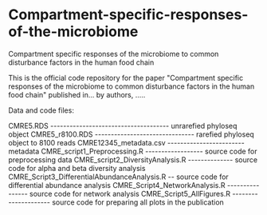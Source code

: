 # Compartment-specific-responses-of-the-microbiome
Compartment specific responses of the microbiome to common disturbance factors in the human food chain 

This is the official code repository for the paper "Compartment specific responses of the microbiome to common disturbance factors in the human food chain" published in... by authors, .....

Data and code files:

CMRE5.RDS ------------------------------------- unrarefied phyloseq object
CMRE5_r8100.RDS ------------------------------- rarefied phyloseq object to 8100 reads
CMRE12345_metadata.csv ------------------------ metadata
CMRE_script1_Preprocessing.R ------------------ source code for preprocessing data
CMRE_script2_DiversityAnalysis.R -------------- source code for alpha and beta diversity analysis
CMRE_Script3_DifferentialAbundanceAnalysis.R -- source code for differential abundance analysis
CMRE_Script4_NetworkAnalysis.R ---------------- source code for network analysis
CMRE_Script5_AllFigures.R --------------------- source code for preparing all plots in the publication
